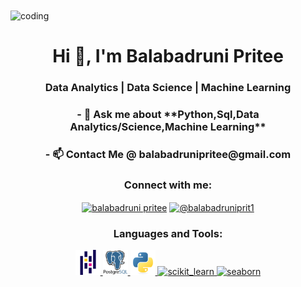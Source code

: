 <img align="center" alt="coding" width="100" scr="[https://www.google.com/url?sa=i&url=https%3A%2F%2Fgithub.com%2Frudrabarad%2FGifs&psig=AOvVaw3lRrdvUDJkCZoqAncvDKs5&ust=1720286863033000&source=images&cd=vfe&opi=89978449&ved=0CBAQjRxqFwoTCLC15oy2kIcDFQAAAAAdAAAAABAE](https://www.google.com/url?sa=i&url=https%3A%2F%2Fdribbble.com%2Fshots%2F21824398-Lottie-Animation-Woman-working-on-laptop&psig=AOvVaw04cjUTE8irUX2Q9FZuaz81&ust=1720286988491000&source=images&cd=vfe&opi=89978449&ved=0CBAQjRxqFwoTCLjclNG2kIcDFQAAAAAdAAAAABAv)">
<h1 align="center">Hi 👋, I'm Balabadruni Pritee</h1>
<h3 align="center">Data Analytics | Data Science | Machine Learning</h3>

<h3 align="center">- 💬 Ask me about **Python,Sql,Data Analytics/Science,Machine Learning**</h3>

<h3 align="center">- 📫 Contact Me @ balabadrunipritee@gmail.com</h3>

<h3 align="center">Connect with me:</h3>
<p align="center">
<a href="https://linkedin.com/in/balabadruni pritee" target="blank"><img align="center" src="https://raw.githubusercontent.com/rahuldkjain/github-profile-readme-generator/master/src/images/icons/Social/linked-in-alt.svg" alt="balabadruni pritee" height="30" width="40" /></a>
<a href="https://www.hackerrank.com/@balabadruniprit1" target="blank"><img align="center" src="https://raw.githubusercontent.com/rahuldkjain/github-profile-readme-generator/master/src/images/icons/Social/hackerrank.svg" alt="@balabadruniprit1" height="30" width="40" /></a>
</p>

<h3 align="center">Languages and Tools:</h3>
<p align="center"> <a href="https://pandas.pydata.org/" target="_blank" rel="noreferrer"> <img src="https://raw.githubusercontent.com/devicons/devicon/2ae2a900d2f041da66e950e4d48052658d850630/icons/pandas/pandas-original.svg" alt="pandas" width="40" height="40"/> </a> <a href="https://www.postgresql.org" target="_blank" rel="noreferrer"> <img src="https://raw.githubusercontent.com/devicons/devicon/master/icons/postgresql/postgresql-original-wordmark.svg" alt="postgresql" width="40" height="40"/> </a> <a href="https://www.python.org" target="_blank" rel="noreferrer"> <img src="https://raw.githubusercontent.com/devicons/devicon/master/icons/python/python-original.svg" alt="python" width="40" height="40"/> </a> <a href="https://scikit-learn.org/" target="_blank" rel="noreferrer"> <img src="https://upload.wikimedia.org/wikipedia/commons/0/05/Scikit_learn_logo_small.svg" alt="scikit_learn" width="40" height="40"/> </a> <a href="https://seaborn.pydata.org/" target="_blank" rel="noreferrer"> <img src="https://seaborn.pydata.org/_images/logo-mark-lightbg.svg" alt="seaborn" width="40" height="40"/> </a> </p>
